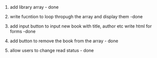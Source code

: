1. add library array - done

2. write fucntion to loop thropugh the array and display them -done

3. add input button to input new book with title, author etc
    write html for forms -done

4. add button to remove the book from the array  - done 

5. allow users to change read status - done